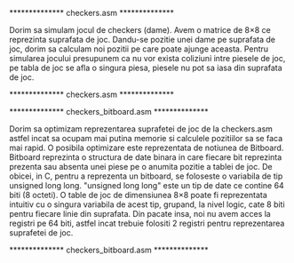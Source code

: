 ************** checkers.asm **************

  Dorim sa simulam jocul de checkers (dame). Avem o matrice de 8×8 ce reprezinta suprafata de joc.
Dandu-se pozitie unei dame pe suprafata de joc, dorim sa calculam noi pozitii pe care 
poate ajunge aceasta.
  Pentru simularea jocului presupunem ca nu vor exista coliziuni intre piesele de joc,
pe tabla de joc se afla o singura piesa, piesele nu pot sa iasa din suprafata de joc.

************** checkers.asm **************






************** checkers_bitboard.asm **************

  Dorim sa optimizam reprezentarea suprafetei de joc de la checkers.asm astfel incat sa ocupam mai
putina memorie si calculele pozitiilor sa se faca mai rapid.
  O posibila optimizare este reprezentata de notiunea de Bitboard. Bitboard reprezinta o structura
de date binara in care fiecare bit reprezinta prezenta sau absenta unei piese pe o anumita pozitie
a tablei de joc. De obicei, in C, pentru a reprezenta un bitboard, se foloseste o
variabila de tip unsigned long long.
  "unsigned long long" este un tip de date ce contine 64 biti (8 octeti). O table de joc de dimensiunea
8×8 poate fi reprezentata intuitiv cu o singura variabila de acest tip, grupand, la nivel logic, cate 8
biti pentru fiecare linie din suprafata. Din pacate insa, noi nu avem acces la registri pe 64 biti,
astfel incat trebuie folositi 2 registri pentru reprezentarea suprafetei de joc.

************** checkers_bitboard.asm **************
